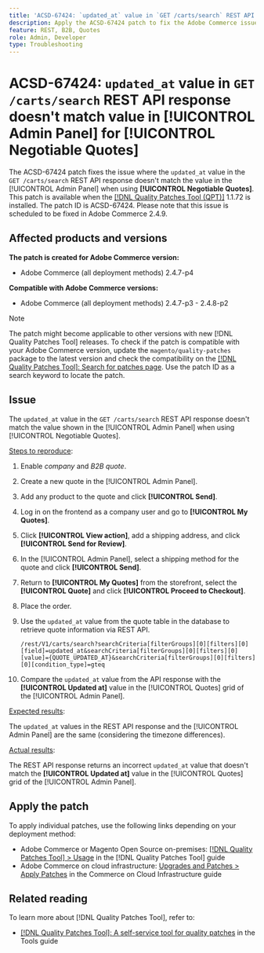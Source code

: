 ```yaml
---
title: 'ACSD-67424: `updated_at` value in `GET /carts/search` REST API response does not match value in [!UICONTROL Admin Panel] for [!UICONTROL Negotiable Quotes]'
description: Apply the ACSD-67424 patch to fix the Adobe Commerce issue where the `updated_at` value in the `GET /carts/search` REST API response does not match the value in the [!UICONTROL Admin Panel] when using [!UICONTROL Negotiable Quotes].
feature: REST, B2B, Quotes
role: Admin, Developer
type: Troubleshooting
---
```


# ACSD-67424: `updated_at` value in `GET /carts/search` REST API response doesn't match value in [!UICONTROL Admin Panel] for [!UICONTROL Negotiable Quotes]

The ACSD-67424 patch fixes the issue where the `updated_at` value in the `GET /carts/search` REST API response doesn't match the value in the [!UICONTROL Admin Panel] when using **[!UICONTROL Negotiable Quotes]**. This patch is available when the [[!DNL Quality Patches Tool (QPT)]](/help/tools/quality-patches-tool/quality-patches-tool-to-self-serve-quality-patches.md) 1.1.72 is installed. The patch ID is ACSD-67424. Please note that this issue is scheduled to be fixed in Adobe Commerce 2.4.9.

## Affected products and versions

**The patch is created for Adobe Commerce version:**

* Adobe Commerce (all deployment methods) 2.4.7-p4

**Compatible with Adobe Commerce versions:**

* Adobe Commerce (all deployment methods) 2.4.7-p3 - 2.4.8-p2

>[!NOTE]
>
>The patch might become applicable to other versions with new [!DNL Quality Patches Tool] releases. To check if the patch is compatible with your Adobe Commerce version, update the `magento/quality-patches` package to the latest version and check the compatibility on the [[!DNL Quality Patches Tool]: Search for patches page](https://experienceleague.adobe.com/tools/commerce-quality-patches/index.html). Use the patch ID as a search keyword to locate the patch.

## Issue

The `updated_at` value in the `GET /carts/search` REST API response doesn't match the value shown in the [!UICONTROL Admin Panel] when using [!UICONTROL Negotiable Quotes].

<u>Steps to reproduce</u>:

1. Enable *company* and *B2B quote*.
1. Create a new quote in the [!UICONTROL Admin Panel].
1. Add any product to the quote and click **[!UICONTROL Send]**.
1. Log in on the frontend as a company user and go to **[!UICONTROL My Quotes]**.
1. Click **[!UICONTROL View action]**, add a shipping address, and click **[!UICONTROL Send for Review]**.
1. In the [!UICONTROL Admin Panel], select a shipping method for the quote and click **[!UICONTROL Send]**.
1. Return to **[!UICONTROL My Quotes]** from the storefront, select the **[!UICONTROL Quote]** and click **[!UICONTROL Proceed to Checkout]**.
1. Place the order.
1. Use the `updated_at` value from the quote table in the database to retrieve quote information via REST API.

    ```
    /rest/V1/carts/search?searchCriteria[filterGroups][0][filters][0][field]=updated_at&searchCriteria[filterGroups][0][filters][0][value]={QUOTE_UPDATED_AT}&searchCriteria[filterGroups][0][filters][0][condition_type]=gteq
    ```

1. Compare the `updated_at` value from the API response with the **[!UICONTROL Updated at]** value in the [!UICONTROL Quotes] grid of the [!UICONTROL Admin Panel].

<u>Expected results</u>:

The `updated_at` values in the REST API response and the [!UICONTROL Admin Panel] are the same (considering the timezone differences).

<u>Actual results</u>:

The REST API response returns an incorrect `updated_at` value that doesn't match the **[!UICONTROL Updated at]** value in the [!UICONTROL Quotes] grid of the [!UICONTROL Admin Panel].

## Apply the patch

To apply individual patches, use the following links depending on your deployment method:

* Adobe Commerce or Magento Open Source on-premises: [[!DNL Quality Patches Tool] > Usage](/help/tools/quality-patches-tool/usage.md) in the [!DNL Quality Patches Tool] guide
* Adobe Commerce on cloud infrastructure: [Upgrades and Patches > Apply Patches](https://experienceleague.adobe.com/docs/commerce-cloud-service/user-guide/develop/upgrade/apply-patches.html) in the Commerce on Cloud Infrastructure guide

## Related reading

To learn more about [!DNL Quality Patches Tool], refer to:

* [[!DNL Quality Patches Tool]: A self-service tool for quality patches](/help/tools/quality-patches-tool/quality-patches-tool-to-self-serve-quality-patches.md) in the Tools guide
